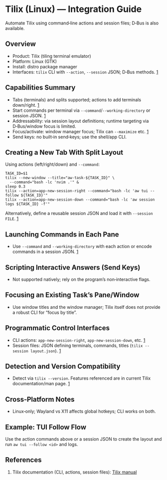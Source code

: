 # Tilix (Linux) — Integration Guide

Automate Tilix using command‑line actions and session files; D‑Bus is also available.

## Overview

- Product: Tilix (tiling terminal emulator)
- Platform: Linux (GTK)
- Install: distro package manager
- Interfaces: `tilix` CLI with `--action`, `--session` JSON; D‑Bus methods. [1]

## Capabilities Summary

- Tabs (terminals) and splits supported; actions to add terminals down/right. [1]
- Start commands per terminal via `--command`/`--working-directory` or session JSON. [1]
- Addressability: via session layout definitions; runtime targeting via D‑Bus/window focus is limited.
- Focus/activate: window manager focus; Tilix can `--maximize` etc. [1]
- Send keys: no built‑in send‑keys; use the shell/app CLI.

## Creating a New Tab With Split Layout

Using actions (left/right/down) and `--command`:

```
TASK_ID=$1
tilix --new-window --title="aw-task-${TASK_ID}" \
  --command="bash -lc 'nvim .'" &
sleep 0.3
tilix --action=app-new-session-right --command="bash -lc 'aw tui --follow ${TASK_ID}'"
tilix --action=app-new-session-down --command="bash -lc 'aw session logs ${TASK_ID} -f'"
```

Alternatively, define a reusable session JSON and load it with `--session FILE`. [1]

## Launching Commands in Each Pane

- Use `--command` and `--working-directory` with each action or encode commands in a session JSON. [1]

## Scripting Interactive Answers (Send Keys)

- Not supported natively; rely on the program’s non‑interactive flags.

## Focusing an Existing Task’s Pane/Window

- Use window titles and the window manager; Tilix itself does not provide a robust CLI for “focus by title”.

## Programmatic Control Interfaces

- CLI actions: `app-new-session-right`, `app-new-session-down`, etc. [1]
- Session files: JSON defining terminals, commands, titles (`tilix --session layout.json`). [1]

## Detection and Version Compatibility

- Detect via `tilix --version`. Features referenced are in current Tilix documentation/man page. [1]

## Cross‑Platform Notes

- Linux‑only; Wayland vs X11 affects global hotkeys; CLI works on both.

## Example: TUI Follow Flow

Use the action commands above or a session JSON to create the layout and run `aw tui --follow <id>` and logs.

## References

1. Tilix documentation (CLI, actions, session files): [Tilix manual][1]

[1]: https://gnunn1.github.io/tilix-web/manual/
